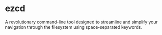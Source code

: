 # ezcd
A revolutionary command-line tool designed to streamline and simplify your navigation through the filesystem using space-separated keywords.
